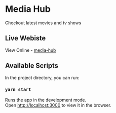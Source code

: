 # Media Hub

Checkout latest movies and tv shows

## Live Webiste

View Online - [media-hub](https://media-hub.pages.dev/)

## Available Scripts

In the project directory, you can run:

### `yarn start`

Runs the app in the development mode.\
Open [http://localhost:3000](http://localhost:3000) to view it in the browser.
